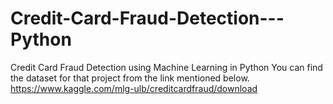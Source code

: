 # Credit-Card-Fraud-Detection---Python

Credit Card Fraud Detection using Machine Learning in Python
You can find the dataset for that project from the link mentioned below.
https://www.kaggle.com/mlg-ulb/creditcardfraud/download
